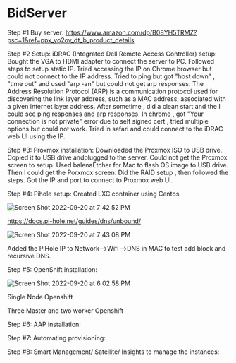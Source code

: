 # BidServer

Step #1 Buy server:
https://www.amazon.com/dp/B08YH5TRMZ?psc=1&ref=ppx_yo2ov_dt_b_product_details

Step #2 Setup: iDRAC (Integrated Dell Remote Access Controller) setup:
Bought the VGA to HDMI adapter to connect the server to PC.
Followed steps to setup static IP.
Tried accessing the IP on Chrome browser but could not connect  to the IP address. 
Tried to ping but got "host down" , "time out" and used "arp -an" but could not get arp responses: 
                     The Address Resolution Protocol (ARP) is a communication protocol used for discovering the link layer address, such as a MAC address,         associated with a given internet layer address.
After sometime , did a clean start and the I could see ping responses and arp responses.
In chrome , got "Your connection is not private" error due to self signed cert , tried multiple options but could not work. 
Tried in safari and could connect to the iDRAC web UI using the IP.

Step #3: Proxmox installation:
Downloaded the Proxmox ISO to USB drive. Copied it to  USB drive andplugged to the server. Could not get the Proxmox screen to setup.
Used balenaEtcher for Mac to flash OS image to USB drive. Then I could get the Porxmox screen. Did the RAID setup , then followed the steps. Got the IP and port  to connect to Proxmox web UI.

Step #4: Pihole setup:
Created LXC container using Centos.

![Screen Shot 2022-09-20 at 7 42 52 PM](https://user-images.githubusercontent.com/113651761/191389382-d8eb4ceb-5b58-4e12-b721-4d2ad5c52c1d.png)


https://docs.pi-hole.net/guides/dns/unbound/


![Screen Shot 2022-09-20 at 7 43 08 PM](https://user-images.githubusercontent.com/113651761/191389392-52551a36-66c2-4cc6-92ce-2c68aa175fdb.png)

Added the PiHole IP to Network-->Wifi-->DNS in MAC to test add block and recursive DNS.

Step #5: OpenShift installation:

![Screen Shot 2022-09-20 at 6 02 58 PM](https://user-images.githubusercontent.com/113651761/191379791-a32b45ec-4ea6-46d2-b186-a0eb6fbc8e66.png)




Single Node Openshift

Three Master and two worker Openshift

Step #6: AAP installation:


Step #7: Automating provisioning:


Step #8: Smart Management/ Satellite/ Insights to manage the instances:






